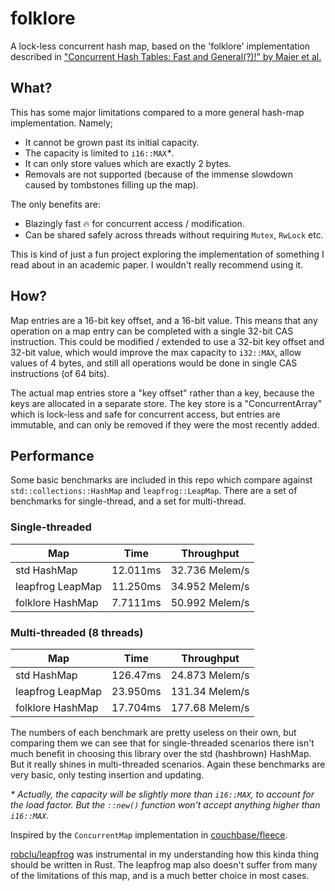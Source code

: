 # folklore
A lock-less concurrent hash map, based on the 'folklore' implementation described in ["Concurrent Hash Tables: Fast and General(?)!" by Maier et al.](https://arxiv.org/pdf/1601.04017.pdf)

## What?
This has some major limitations compared to a more general hash-map implementation. Namely;
- It cannot be grown past its initial capacity.
- The capacity is limited to `i16::MAX`_*_.
- It can only store values which are exactly 2 bytes.
- Removals are not supported (because of the immense slowdown caused by tombstones filling up the map).

The only benefits are:
- Blazingly fast 🔥 for concurrent access / modification.
- Can be shared safely across threads without requiring `Mutex`, `RwLock` etc.

This is kind of just a fun project exploring the implementation of something I read about in an academic paper. I wouldn't really recommend using it.

## How?
Map entries are a 16-bit key offset, and a 16-bit value. This means that any operation on a map entry can be completed with a single 32-bit CAS instruction. This could be modified / extended to use a 32-bit key offset and 32-bit value, which would improve the max capacity to `i32::MAX`, allow values of 4 bytes, and still all operations would be done in single CAS instructions (of 64 bits).

The actual map entries store a "key offset" rather than a key, because the keys are allocated in a separate store. The key store is a "ConcurrentArray" which is lock-less and safe for concurrent access, but entries are immutable, and can only be removed if they were the most recently added.

## Performance
Some basic benchmarks are included in this repo which compare against `std::collections::HashMap` and `leapfrog::LeapMap`. There are a set of benchmarks for single-thread, and a set for multi-thread.
### Single-threaded
| Map                  | Time     | Throughput     |
| -------------------- | -------- | -------------- |
| std HashMap          | 12.011ms | 32.736 Melem/s |
| leapfrog LeapMap     | 11.250ms | 34.952 Melem/s |
| folklore HashMap     | 7.7111ms | 50.992 Melem/s |
### Multi-threaded (8 threads)
| Map                  | Time     | Throughput     |
| -------------------- | -------- | -------------- |
| std HashMap          | 126.47ms | 24.873 Melem/s |
| leapfrog LeapMap     | 23.950ms | 131.34 Melem/s |
| folklore HashMap     | 17.704ms | 177.68 Melem/s |

The numbers of each benchmark are pretty useless on their own, but comparing them we can see that for single-threaded scenarios there isn't much benefit in choosing this library over the std (hashbrown) HashMap. But it really shines in multi-threaded scenarios. Again these benchmarks are very basic, only testing insertion and updating.

_\* Actually, the capacity will be slightly more than `i16::MAX`, to account for the load factor. But the `::new()` function won't accept anything higher than `i16::MAX`_.

Inspired by the `ConcurrentMap` implementation in [couchbase/fleece](https://github.com/couchbase/fleece/blob/master/Fleece/Support/ConcurrentMap.cc).

[robclu/leapfrog](https://github.com/robclu/leapfrog) was instrumental in my understanding how this kinda thing should be written in Rust. The leapfrog map also doesn't suffer from many of the limitations of this map, and is a much better choice in most cases.
